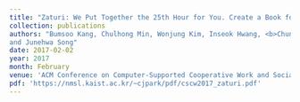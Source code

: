 ```yaml
---
title: "Zaturi: We Put Together the 25th Hour for You. Create a Book for Your Baby"
collection: publications
authors: "Bumsoo Kang, Chulhong Min, Wonjung Kim, Inseok Hwang, <b>Chunjong Park</b>, Seungchul Lee, Sung-Ju Lee,
and Junehwa Song"
date: 2017-02-02
year: 2017
month: February
venue: 'ACM Conference on Computer-Supported Cooperative Work and Social Computing (CSCW)'
pdf: 'https://nmsl.kaist.ac.kr/~cjpark/pdf/cscw2017_zaturi.pdf'
---
```

